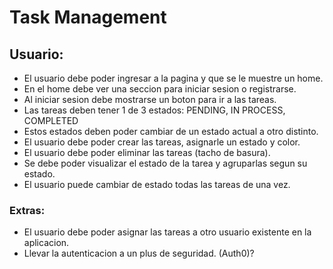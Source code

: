 # Task Management

## Usuario:

- El usuario debe poder ingresar a la pagina y que se le muestre un home.
- En el home debe ver una seccion para iniciar sesion o registrarse.
- Al iniciar sesion debe mostrarse un boton para ir a las tareas.
- Las tareas deben tener 1 de 3 estados: PENDING, IN PROCESS, COMPLETED
- Estos estados deben poder cambiar de un estado actual a otro distinto.
- El usuario debe poder crear las tareas, asignarle un estado y color.
- El usuario debe poder eliminar las tareas (tacho de basura).
- Se debe poder visualizar el estado de la tarea y agruparlas segun su estado.
- El usuario puede cambiar de estado todas las tareas de una vez.

### Extras:

- El usuario debe poder asignar las tareas a otro usuario existente en la aplicacion.
- Llevar la autenticacion a un plus de seguridad. (Auth0)?
